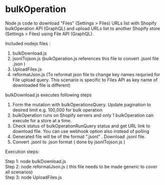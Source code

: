 # bulkOperation

Node js code to download "Files" (Settings > Files) URLs list with Shopify bulkOperation API (GraphQL) and upload URLs list to another Shopify store (Settings > Files) using File API (GraphQL).

Included nodejs files :
1. bulkDownload.js
2. jsonlTojson.js (bulkOperation.js references this file to convert .jsonl file .json )
3. UploadFiles.js
4. reformatJson.js (To reformat json file to change key names requried for File upload query. This scenario is specific to Files API as key name of downloaded file is different)

bulkDownload.js executes following steps
1. Form the mutation with bulkOperationsQuery. Update pagination to desired limit e.g. 100,000 for bulk operation 
2. bulkOperation runs on Shopify servers and only 1 bulkOperation can execute for a store at a time.
3. Check status of bulkOperationRunQuery status and get URL link to download file. 
   You can use webhook option also instead of polling
4. Generated file will be of the format ".jsonl" . Download .jsonl file. 
5. Convert .jsonl to .json format ( done by jsonlTojson.js )

Execution steps:

Step 1: node bulkDownload.js <br>
Step 2: node reformatJson.js ( this file needs to be made generic to cover all scenarios) <br>
Step 3: node UploadFiles.js
